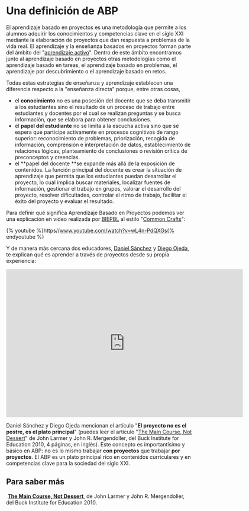 
# Una definición de ABP

El aprendizaje basado en proyectos es una metodología que permite a los alumnos adquirir los conocimientos y competencias clave en el siglo XXI mediante la elaboración de proyectos que dan respuesta a problemas de la vida real. El aprendizaje y la enseñanza basados en proyectos forman parte del ámbito del "[aprendizaje activo](http://tecnologiaedu.us.es/mec2011/htm/tema4/3.htm)". Dentro de este ámbito encontramos junto al aprendizaje basado en proyectos otras metodologías como el aprendizaje basado en tareas, el aprendizaje basado en problemas, el aprendizaje por descubrimiento o el aprendizaje basado en retos.

Todas estas estrategias de enseñanza y aprendizaje establecen una diferencia respecto a la "enseñanza directa" porque, entre otras cosas,

- el **conocimiento** no es una posesión del docente que se deba transmitir a los estudiantes sino el resultado de un proceso de trabajo entre estudiantes y docentes por el cual se realizan preguntas y se busca información, que se elabora para obtener conclusiones.
- el **papel del estudiante** no se limita a la escucha activa sino que se espera que participe activamente en procesos cognitivos de rango superior: reconocimiento de problemas, priorización, recogida de información, comprensión e interpretación de datos, establecimiento de relaciones lógicas, planteamiento de conclusiones o revisión crítica de preconceptos y creencias.
- el **papel del docente **se expande más allá de la exposición de contenidos. La función principal del docente es crear la situación de aprendizaje que permita que los estudiantes puedan desarrollar el proyecto, lo cual implica buscar materiales, localizar fuentes de información, gestionar el trabajo en grupos, valorar el desarrollo del proyecto, resolver dificultades, controlar el ritmo de trabajo, facilitar el éxito del proyecto y evaluar el resultado.

Para definir qué significa Aprendizaje Basado en Proyectos podemos ver una explicación en vídeo realizada por [BIEPBL](http://youtu.be/wL4n-PdQXGs) al estilo "[Common Crafts](http://www.commoncraft.com/)":

{% youtube %}https//www.youtube.com/watch?v=wL4n-PdQXGs{% endyoutube %}

Y de manera más cercana dos educadores, [Daniel Sánchez](http://twitter.com/dasava) y [Diego Ojeda](http://twitter.com/interele), te explican qué es aprender a través de proyectos desde su propia experiencia:

<iframe width="640" height="400" src="https://video.thinglink.com/videos/621657661460447232" frameborder="0" allowfullscreen="" mozallowfullscreen="" webkitallowfullscreen=""></iframe>

Daniel Sánchez y Diego Ojeda mencionan el artículo "**El proyecto no es el postre, es el plato principal**" (puedes leer el artículo "[The Main Course, Not Dessert](http://www.bie.org/tools/freebies/main_course_not_dessert)" de John Larmer y John R. Mergendoller, del Buck Institute for Education 2010, 4 páginas, en inglés). Este concepto es importantísimo y básico en ABP: no es lo mismo trabajar ****con** proyectos** que trabajar ****por** proyectos**. El ABP es un plato principal rico en contenidos curriculares y en competencias clave para la sociedad del siglo XXI.

## Para saber más

 **[The Main Course, Not Dessert](http://www.bie.org/tools/freebies/main_course_not_dessert)**, de John Larmer y John R. Mergendoller, del Buck Institute for Education 2010.
